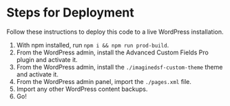 Steps for Deployment
====================
Follow these instructions to deploy this code to a live WordPress installation.

1.  With npm installed, run `npm i && npm run prod-build`.
2.  From the WordPress admin, install the Advanced Custom Fields Pro plugin and activate it.
3.  From the WordPress admin, install the `./imaginedsf-custom-theme` theme and activate it.
5.  From the WordPress admin panel, import the `./pages.xml` file.
6.  Import any other WordPress content backups.
7.  Go!
